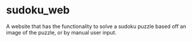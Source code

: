 # sudoku_web
A website that has the functionality to solve a sudoku puzzle based off an image of the puzzle, or by manual user input.
